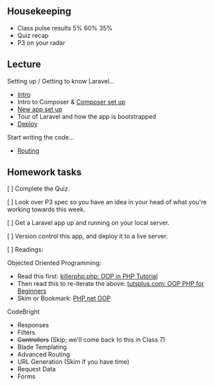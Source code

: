 ## Housekeeping
* Class pulse results 5% 60% 35%
* Quiz recap
* P3 on your radar


## Lecture

Setting up / Getting to know Laravel...

* [Intro](https://github.com/susanBuck/notes/blob/master/05_Laravel/00_Intro.md)
* Intro to Composer & [Composer set up](https://github.com/susanBuck/notes/blob/master/05_Laravel/01_Composer_Setup.md)
* [New app set up](https://github.com/susanBuck/notes/blob/master/05_Laravel/02_App_Setup.md)
* Tour of Laravel and how the app is bootstrapped
* [Deploy](https://github.com/susanBuck/notes/blob/master/05_Laravel/02_Deploy.md)

Start writing the code...

* [Routing](https://github.com/susanBuck/notes/blob/master/05_Laravel/04_Routing.md)


## Homework tasks

[ ] Complete the Quiz.

[ ] Look over P3 spec so you have an idea in your head of what you're working towards this week.

[ ] Get a Laravel app up and running on your local server.

[ ] Version control this app, and deploy it to a live server.

[ ] Readings:

Objected Oriented Programming:

* Read this first: [killerphp.php: OOP in PHP Tutorial](http://www.killerphp.com/tutorials/object-oriented-php/downloads/oop_in_php_tutorial.pdf)
* Then read this to re-iterate the above: [tutsplus.com: OOP PHP for Beginners](http://net.tutsplus.com/tutorials/php/object-oriented-php-for-beginners/)
* Skim or Bookmark: [PHP.net OOP](http://www.php.net/manual/en/language.oop5.php)

	
CodeBright

* Responses
* Filters
* <strike>Controllers</strike> (Skip; we'll come back to this in Class 7)
* Blade Templating
* Advanced Routing
* URL Generation (Skim if you have time)
* Request Data
* Forms

